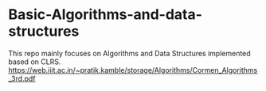 # Basic-Algorithms-and-data-structures
This repo mainly focuses on Algorithms and Data Structures implemented based on CLRS. 
https://web.iiit.ac.in/~pratik.kamble/storage/Algorithms/Cormen_Algorithms_3rd.pdf
